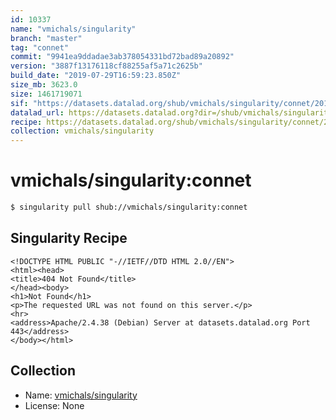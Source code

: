 ```yaml
---
id: 10337
name: "vmichals/singularity"
branch: "master"
tag: "connet"
commit: "9941ea9ddadae3ab378054331bd72bad89a20892"
version: "3887f13176118cf88255af5a71c2625b"
build_date: "2019-07-29T16:59:23.850Z"
size_mb: 3623.0
size: 1461719071
sif: "https://datasets.datalad.org/shub/vmichals/singularity/connet/2019-07-29-9941ea9d-3887f131/3887f13176118cf88255af5a71c2625b.sif"
datalad_url: https://datasets.datalad.org?dir=/shub/vmichals/singularity/connet/2019-07-29-9941ea9d-3887f131/
recipe: https://datasets.datalad.org/shub/vmichals/singularity/connet/2019-07-29-9941ea9d-3887f131/Singularity
collection: vmichals/singularity
---
```


# vmichals/singularity:connet

```bash
$ singularity pull shub://vmichals/singularity:connet
```

## Singularity Recipe

```singularity
<!DOCTYPE HTML PUBLIC "-//IETF//DTD HTML 2.0//EN">
<html><head>
<title>404 Not Found</title>
</head><body>
<h1>Not Found</h1>
<p>The requested URL was not found on this server.</p>
<hr>
<address>Apache/2.4.38 (Debian) Server at datasets.datalad.org Port 443</address>
</body></html>
```

## Collection

 - Name: [vmichals/singularity](https://github.com/vmichals/singularity)
 - License: None

